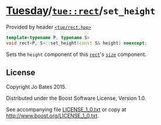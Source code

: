 [Tuesday](../../../README.md)/[`tue::rect`](../../headers/rect.md)/`set_height`
===============================================================================
Provided by header [`<tue/rect.hpp>`](../../headers/rect.md)

```c++
template<typename P, typename S>
void rect<P, S>::set_height(const S& height) noexcept;
```

Sets the `height` component of this [`rect`](../../headers/rect.md)'s
[`size`](set_size.md) component.

License
-------
Copyright Jo Bates 2015.

Distributed under the Boost Software License, Version 1.0.

See accompanying file [LICENSE_1_0.txt](../../../LICENSE_1_0.txt) or copy at
http://www.boost.org/LICENSE_1_0.txt.
